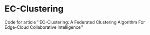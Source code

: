 # EC-Clustering
Code for article ''EC-Clustering: A Federated Clustering Algorithm For Edge-Cloud Collaborative Intelligence''
